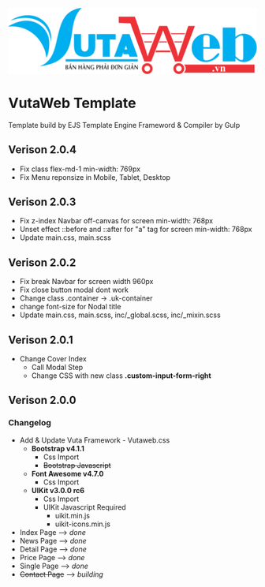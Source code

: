<center>

[![Vutaweb.Vn](./dist/images/logo.png)](https://vutaweb.vn)

</center>

# VutaWeb Template
Template build by EJS Template Engine Frameword & Compiler by Gulp

## Verison 2.0.4
- Fix class flex-md-1 min-width: 769px
- Fix Menu reponsize in Mobile, Tablet, Desktop

## Verison 2.0.3
- Fix z-index Navbar off-canvas for screen min-width: 768px
- Unset effect ::before and ::after for "a" tag for screen min-width: 768px
- Update main.css, main.scss 

## Verison 2.0.2
- Fix break Navbar for screen width 960px
- Fix close button modal dont work
- Change class .container -> .uk-container
- change font-size for Nodal title
- Update main.css, main.scss, inc/_global.scss, inc/_mixin.scss

## Verison 2.0.1
- Change Cover Index
    - Call Modal Step
    - Change CSS with new class **.custom-input-form-right**

## Verison 2.0.0
### Changelog
- Add & Update Vuta Framework - Vutaweb.css
    - **Bootstrap v4.1.1**
        - Css Import
        - ~~Bootstrap Javascript~~
    - **Font Awesome v4.7.0**
        - Css Import
    - **UIKit v3.0.0 rc6**
        - Css Import
        - UIKit Javascript Required
            - uikit.min.js
            - uikit-icons.min.js
- Index Page  --> *done*
- News Page --> *done*
- Detail Page --> *done*
- Price Page --> *done*
- Single Page --> *done*
- ~~Contact Page~~ --> *building*
